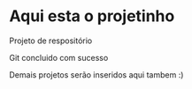 # Aqui esta o projetinho

Projeto de respositório

Git concluido com sucesso

Demais projetos serão inseridos aqui tambem :)
